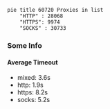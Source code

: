 
```mermaid
pie title 60720 Proxies in list
    "HTTP" : 28068
    "HTTPS": 9974
    "SOCKS" : 30733
```

### Some Info
#### Average Timeout

- mixed: 3.6s
- http: 1.9s
- https: 8.2s
- socks: 5.2s